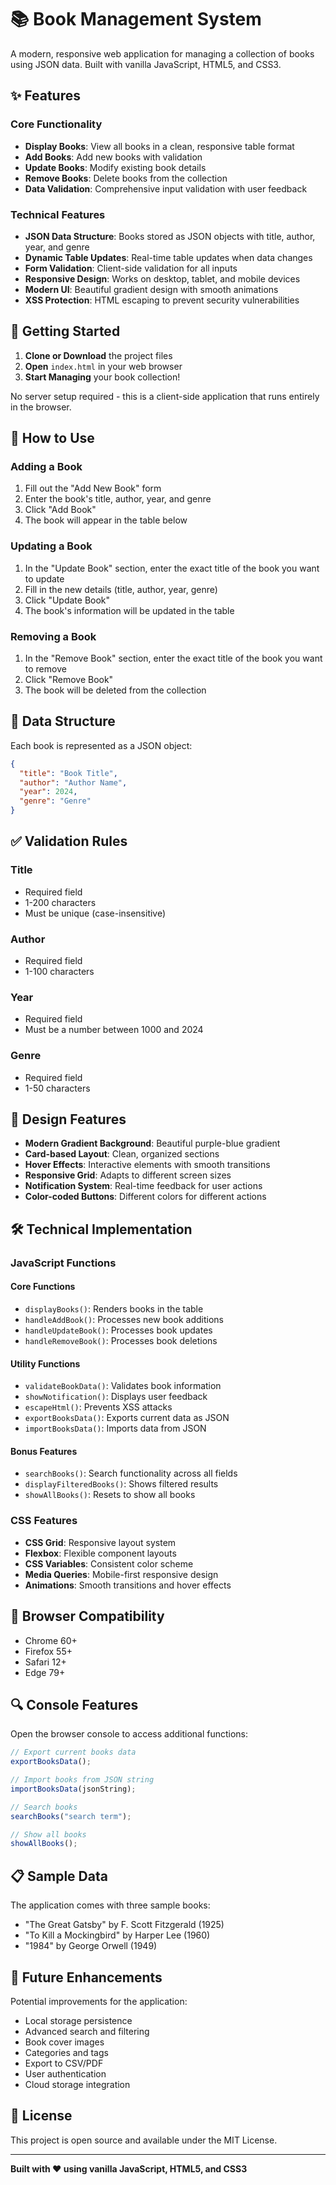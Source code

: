 # 📚 Book Management System

A modern, responsive web application for managing a collection of books using JSON data. Built with vanilla JavaScript, HTML5, and CSS3.

## ✨ Features

### Core Functionality

- **Display Books**: View all books in a clean, responsive table format
- **Add Books**: Add new books with validation
- **Update Books**: Modify existing book details
- **Remove Books**: Delete books from the collection
- **Data Validation**: Comprehensive input validation with user feedback

### Technical Features

- **JSON Data Structure**: Books stored as JSON objects with title, author, year, and genre
- **Dynamic Table Updates**: Real-time table updates when data changes
- **Form Validation**: Client-side validation for all inputs
- **Responsive Design**: Works on desktop, tablet, and mobile devices
- **Modern UI**: Beautiful gradient design with smooth animations
- **XSS Protection**: HTML escaping to prevent security vulnerabilities

## 🚀 Getting Started

1. **Clone or Download** the project files
2. **Open** `index.html` in your web browser
3. **Start Managing** your book collection!

No server setup required - this is a client-side application that runs entirely in the browser.

## 📖 How to Use

### Adding a Book

1. Fill out the "Add New Book" form
2. Enter the book's title, author, year, and genre
3. Click "Add Book"
4. The book will appear in the table below

### Updating a Book

1. In the "Update Book" section, enter the exact title of the book you want to update
2. Fill in the new details (title, author, year, genre)
3. Click "Update Book"
4. The book's information will be updated in the table

### Removing a Book

1. In the "Remove Book" section, enter the exact title of the book you want to remove
2. Click "Remove Book"
3. The book will be deleted from the collection

## 🔧 Data Structure

Each book is represented as a JSON object:

```json
{
  "title": "Book Title",
  "author": "Author Name",
  "year": 2024,
  "genre": "Genre"
}
```

## ✅ Validation Rules

### Title

- Required field
- 1-200 characters
- Must be unique (case-insensitive)

### Author

- Required field
- 1-100 characters

### Year

- Required field
- Must be a number between 1000 and 2024

### Genre

- Required field
- 1-50 characters

## 🎨 Design Features

- **Modern Gradient Background**: Beautiful purple-blue gradient
- **Card-based Layout**: Clean, organized sections
- **Hover Effects**: Interactive elements with smooth transitions
- **Responsive Grid**: Adapts to different screen sizes
- **Notification System**: Real-time feedback for user actions
- **Color-coded Buttons**: Different colors for different actions

## 🛠️ Technical Implementation

### JavaScript Functions

#### Core Functions

- `displayBooks()`: Renders books in the table
- `handleAddBook()`: Processes new book additions
- `handleUpdateBook()`: Processes book updates
- `handleRemoveBook()`: Processes book deletions

#### Utility Functions

- `validateBookData()`: Validates book information
- `showNotification()`: Displays user feedback
- `escapeHtml()`: Prevents XSS attacks
- `exportBooksData()`: Exports current data as JSON
- `importBooksData()`: Imports data from JSON

#### Bonus Features

- `searchBooks()`: Search functionality across all fields
- `displayFilteredBooks()`: Shows filtered results
- `showAllBooks()`: Resets to show all books

### CSS Features

- **CSS Grid**: Responsive layout system
- **Flexbox**: Flexible component layouts
- **CSS Variables**: Consistent color scheme
- **Media Queries**: Mobile-first responsive design
- **Animations**: Smooth transitions and hover effects

## 📱 Browser Compatibility

- Chrome 60+
- Firefox 55+
- Safari 12+
- Edge 79+

## 🔍 Console Features

Open the browser console to access additional functions:

```javascript
// Export current books data
exportBooksData();

// Import books from JSON string
importBooksData(jsonString);

// Search books
searchBooks("search term");

// Show all books
showAllBooks();
```

## 📋 Sample Data

The application comes with three sample books:

- "The Great Gatsby" by F. Scott Fitzgerald (1925)
- "To Kill a Mockingbird" by Harper Lee (1960)
- "1984" by George Orwell (1949)

## 🎯 Future Enhancements

Potential improvements for the application:

- Local storage persistence
- Advanced search and filtering
- Book cover images
- Categories and tags
- Export to CSV/PDF
- User authentication
- Cloud storage integration

## 📄 License

This project is open source and available under the MIT License.

---

**Built with ❤️ using vanilla JavaScript, HTML5, and CSS3**
